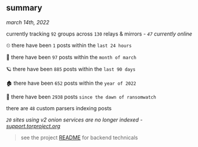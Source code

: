 
## summary
_march 14th, 2022_

currently tracking `92` groups across `130` relays & mirrors - _`47` currently online_

⏲ there have been `1` posts within the `last 24 hours`

🦈 there have been `97` posts within the `month of march`

🪐 there have been `885` posts within the `last 90 days`

🏚 there have been `652` posts within the `year of 2022`

🦕 there have been `2938` posts `since the dawn of ransomwatch`

there are `48` custom parsers indexing posts

_`20` sites using v2 onion services are no longer indexed - [support.torproject.org](https://support.torproject.org/onionservices/v2-deprecation/)_

> see the project [README](https://github.com/thetanz/ransomwatch#ransomwatch--) for backend technicals
